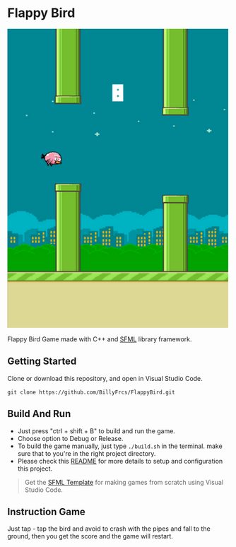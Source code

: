 <h1>Flappy Bird</h1>

![Flappy Bird GamePlay](https://github.com/BillyFrcs/FlappyBird/blob/master/assets/example/FlappyBird.png)

Flappy Bird Game made with C++ and [SFML](https://www.sfml-dev.org/index.php) library framework.

## Getting Started

Clone or download this repository, and open in Visual Studio Code.

```
git clone https://github.com/BillyFrcs/FlappyBird.git
```

## Build And Run

- Just press "ctrl + shift + B" to build and run the game.
- Choose option to Debug or Release.
- To build the game manually, just type `./build.sh` in the terminal. make sure that to you're in the right project directory.
- Please check this [README](https://github.com/BillyFrcs/FlappyBird/blob/master/Template/README.md) for more details to setup and configuration this project.

> Get the [SFML Template](https://github.com/andrew-r-king/sfml-vscode-boilerplate) for making games from scratch using Visual Studio Code.

## Instruction Game

Just tap - tap the bird and avoid to crash with the pipes and fall to the ground, then you get the score and the game will restart.

